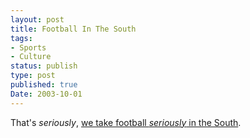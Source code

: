 ```yaml
---
layout: post
title: Football In The South
tags:
- Sports
- Culture
status: publish
type: post
published: true
Date: 2003-10-01
---
```

That's _seriously_, [we take football _seriously_ in the South](http://sports.espn.go.com/ncf/news/story?id=1626939).
